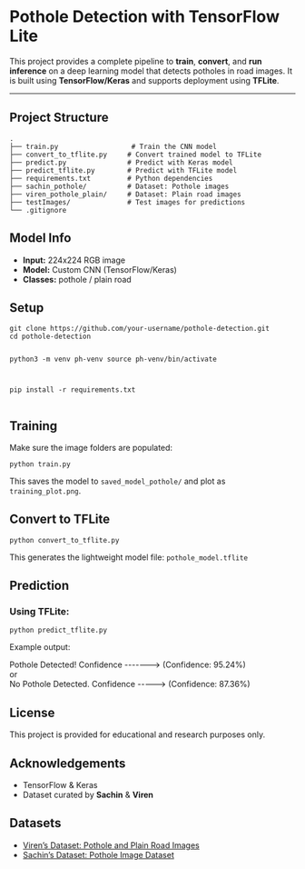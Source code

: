 <!DOCTYPE html>
<html lang="en">
<body>

<h1>Pothole Detection with TensorFlow Lite</h1>

<p>
  This project provides a complete pipeline to <strong>train</strong>, <strong>convert</strong>, and <strong>run inference</strong> on a deep learning model that detects potholes in road images.
  It is built using <strong>TensorFlow/Keras</strong> and supports deployment using <strong>TFLite</strong>.
</p>

<hr>

<h2>Project Structure</h2>

<pre><code>.
├── train.py                  # Train the CNN model
├── convert_to_tflite.py     # Convert trained model to TFLite
├── predict.py               # Predict with Keras model
├── predict_tflite.py        # Predict with TFLite model
├── requirements.txt         # Python dependencies
├── sachin_pothole/          # Dataset: Pothole images
├── viren_pothole_plain/     # Dataset: Plain road images
├── testImages/              # Test images for predictions
└── .gitignore
</code></pre>

<h2>Model Info</h2>
<ul>
  <li><strong>Input:</strong> 224x224 RGB image</li>
  <li><strong>Model:</strong> Custom CNN (TensorFlow/Keras)</li>
  <li><strong>Classes:</strong> pothole / plain road</li>
</ul>

<h2>Setup</h2>
<pre><code>git clone https://github.com/your-username/pothole-detection.git
cd pothole-detection

python3 -m venv ph-venv
source ph-venv/bin/activate

pip install -r requirements.txt
</code></pre>

<h2>Training</h2>
<p>Make sure the image folders are populated:</p>
<pre><code>python train.py</code></pre>
<p>This saves the model to <code>saved_model_pothole/</code> and plot as <code>training_plot.png</code>.</p>

<h2>Convert to TFLite</h2>
<pre><code>python convert_to_tflite.py</code></pre>
<p>This generates the lightweight model file: <code>pothole_model.tflite</code></p>

<h2>Prediction</h2>
<h3>Using TFLite:</h3>
<pre><code>python predict_tflite.py</code></pre>

<p>Example output:</p>
<div class="box">
  Pothole Detected! Confidence -------> (Confidence: 95.24%)<br>
  or<br>
  No Pothole Detected. Confidence -----> (Confidence: 87.36%)
</div>

<h2>License</h2>
<p>This project is provided for educational and research purposes only.</p>

<h2>Acknowledgements</h2>
<ul>
  <li>TensorFlow & Keras</li>
  <li>Dataset curated by <strong>Sachin</strong> & <strong>Viren</strong></li>
</ul>
<h2>Datasets</h2>
<ul>
  <li><a href="https://www.kaggle.com/datasets/virenbr11/pothole-and-plain-rode-images" target="_blank">Viren’s Dataset: Pothole and Plain Road Images</a></li>
  <li><a href="https://www.kaggle.com/datasets/sachinpatel21/pothole-image-dataset" target="_blank">Sachin’s Dataset: Pothole Image Dataset</a></li>
</ul>
</body>
</html>
